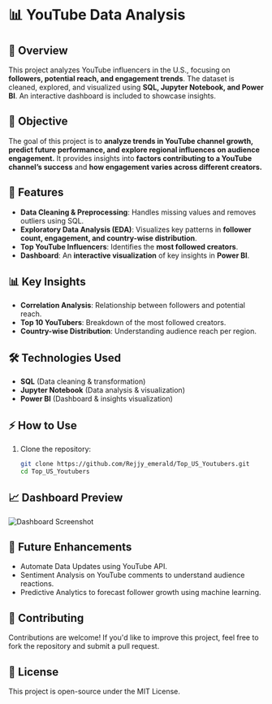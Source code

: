 # 📊 YouTube Data Analysis  

## 📌 Overview
This project analyzes YouTube influencers in the U.S., focusing on **followers, potential reach, and engagement trends**. The dataset is cleaned, explored, and visualized using **SQL, Jupyter Notebook, and Power BI**. An interactive dashboard is included to showcase insights.  

## 🎯 Objective
The goal of this project is to **analyze trends in YouTube channel growth, predict future performance, and explore regional influences on audience engagement.** It provides insights into **factors contributing to a YouTube channel’s success** and **how engagement varies across different creators.**  

## 🚀 Features
- **Data Cleaning & Preprocessing**: Handles missing values and removes outliers using SQL.
- **Exploratory Data Analysis (EDA)**: Visualizes key patterns in **follower count, engagement, and country-wise distribution**.
- **Top YouTube Influencers**: Identifies the **most followed creators**.
- **Dashboard**: An **interactive visualization** of key insights in **Power BI**.

## 📊 Key Insights
- **Correlation Analysis**: Relationship between followers and potential reach.  
- **Top 10 YouTubers**: Breakdown of the most followed creators.  
- **Country-wise Distribution**: Understanding audience reach per region.  

## 🛠️ Technologies Used
-  **SQL** (Data cleaning & transformation)  
- **Jupyter Notebook** (Data analysis & visualization)  
- **Power BI** (Dashboard & insights visualization)

## ⚡ How to Use    
1. Clone the repository:  
   ```bash
   git clone https://github.com/Rejjy_emerald/Top_US_Youtubers.git
   cd Top_US_Youtubers

## 📈 Dashboard Preview
![Dashboard Screenshot](images/dashboard.png)

## 🔮 Future Enhancements
- Automate Data Updates using YouTube API.
- Sentiment Analysis on YouTube comments to understand audience reactions.
- Predictive Analytics to forecast follower growth using machine learning.

## 🤝 Contributing
Contributions are welcome! If you'd like to improve this project, feel free to fork the repository and submit a pull request.

## 📜 License
This project is open-source under the MIT License.


